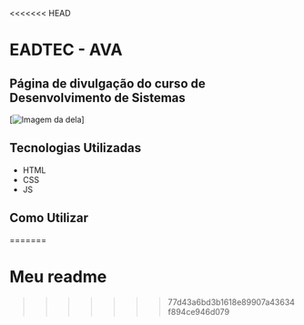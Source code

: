 <<<<<<< HEAD
# EADTEC - AVA
## Página de divulgação do curso de Desenvolvimento de Sistemas

[<img src="./src/img/" alt="Imagem da dela">]

## Tecnologias Utilizadas
- HTML
- CSS
- JS

## Como Utilizar

=======
# Meu readme
>>>>>>> 77d43a6bd3b1618e89907a43634f894ce946d079
